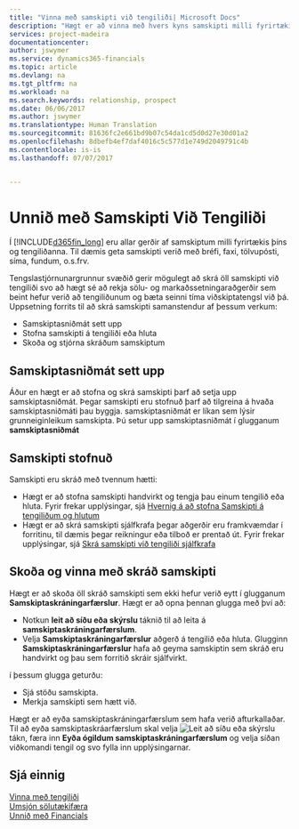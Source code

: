 ```yaml
---
title: "Vinna með samskipti við tengiliði| Microsoft Docs"
description: "Hægt er að vinna með hvers kyns samskipti milli fyrirtækisins og tengiliða þess, t.d. bréf, símtöl, fundir og þess háttar."
services: project-madeira
documentationcenter: 
author: jswymer
ms.service: dynamics365-financials
ms.topic: article
ms.devlang: na
ms.tgt_pltfrm: na
ms.workload: na
ms.search.keywords: relationship, prospect
ms.date: 06/06/2017
ms.author: jswymer
ms.translationtype: Human Translation
ms.sourcegitcommit: 81636fc2e661bd9b07c54da1cd5d0d27e30d01a2
ms.openlocfilehash: 8dbefb4ef7daf4016c5c577d1e749d2049791c4b
ms.contentlocale: is-is
ms.lasthandoff: 07/07/2017


---
```

# <a name="managing-interactions-with-contacts"></a>Unnið með Samskipti Við Tengiliði
Í [!INCLUDE[d365fin_long](includes/d365fin_long_md.md)] eru allar gerðir af samskiptum milli fyrirtækis þíns og tengiliðanna. Til dæmis geta samskipti verið með bréfi, faxi, tölvupósti, síma, fundum, o.s.frv.

Tengslastjórnunargrunnur svæðið gerir mögulegt að skrá öll samskipti við tengiliði svo að hægt sé að rekja sölu- og markaðssetningaraðgerðir sem beint hefur verið að tengiliðunum og bæta seinni tíma viðskiptatengsl við þá. Uppsetning forrits til að skrá samskipti samanstendur af þessum verkum:

* Samskiptasniðmát sett upp  
* Stofna samskipti á tengiliði eða hluta  
* Skoða og stjórna skráðum samskiptum  

##  <a name="setting-up-interaction-templates"></a>Samskiptasniðmát sett upp
Áður en hægt er að stofna og skrá samskipti þarf að setja upp samskiptasniðmát. Þegar samskipti eru stofnuð þarf að tilgreina á hvaða samskiptasniðmáti þau byggja. samskiptasniðmát er líkan sem lýsir grunneiginleikum samskipta.
Þú setur upp samskiptasniðmát í glugganum **samskiptasniðmát**  

## <a name="creating-interactions"></a>Samskipti stofnuð
Samskipti eru skráð með tvennum hætti:

* Hægt er að stofna samskipti handvirkt og tengja þau einum tengilið eða hluta. Fyrir frekar upplýsingar, sjá [Hvernig á að stofna Samskipti á tengiliðum og hlutum](marketing-how-create-interactions.md)  
* Hægt er að skrá samskipti sjálfkrafa þegar aðgerðir eru framkvæmdar í forritinu, til dæmis þegar reikningur eða tilboð er prentað út. Fyrir frekar upplýsingar, sjá [Skrá samskipti við tengiliði sjálfkrafa](marketing-auto-record-interactions.md)

## <a name="viewing-and-managing-recorded-interactions"></a>Skoða og vinna með skráð samskipti
Hægt er að skoða öll skráð samskipti sem ekki hefur verið eytt í glugganum **Samskiptaskráningarfærslur**. Hægt er að opna þennan glugga með því að:

* Notkun **leit að síðu eða skýrslu** táknið til að leita á **samskiptaskráningarfærslum**.
* Velja **Samskiptaskráningarfærslur** aðgerð á tengilið eða hluta.
  Glugginn **Samskiptaskráningarfærslur** hafa að geyma samskiptin sem skráð eru handvirkt og þau sem forritið skráir sjálfvirkt.

í þessum glugga geturðu:

* Sjá stöðu samskipta.
* Merkja samskipti sem hætt við.

Hægt er að eyða samskiptaskráningarfærslum sem hafa verið afturkallaðar. Til að eyða samskiptaskráarfærslum skal velja ![Leit að síðu eða skýrslu](media/ui-search/search_small.png "Leit að síðu eða skýrslu táknið") tákn, færa inn **Eyða ógildum samskiptaskráningarfærslum** og velja síðan viðkomandi tengil og svo fylla inn upplýsingarnar.

## <a name="see-also"></a>Sjá einnig
[Vinna með tengiliði](marketing-contacts.md)  
[Umsjón sölutækifæra](marketing-manage-sales-opportunities.md)  
[Unnið með Financials](ui-work-product.md)  

